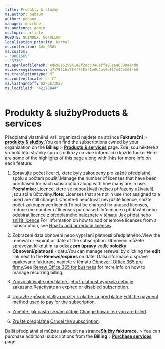 ```yaml
---
title: Produkty & služby
ms.author: pebaum
author: pebaum
manager: mnirkhe
ms.audience: Admin
ms.topic: article
ROBOTS: NOINDEX, NOFOLLOW
localization_priority: Normal
ms.collection: Adm_O365
ms.custom:
- "9001669"
- "3736"
ms.openlocfilehash: ed6981629941e2f2ecc348effe98eaa6388a14d8
ms.sourcegitcommit: a7a7581ba754f7f5a46e5b2ec0e667e82c8964b5
ms.translationtype: MT
ms.contentlocale: cs-CZ
ms.lasthandoff: 02/26/2020
ms.locfileid: "42278848"
---
```

# <a name="products--services"></a><span data-ttu-id="649cd-102">Produkty & služby</span><span class="sxs-lookup"><span data-stu-id="649cd-102">Products & services</span></span>

<span data-ttu-id="649cd-103">Předplatná vlastněná vaší organizací najdete na stránce **Fakturační** > [**produkty & služby.**](https://go.microsoft.com/fwlink/p/?linkid=842054)</span><span class="sxs-lookup"><span data-stu-id="649cd-103">You can find the subscriptions owned by your organization on the **Billing** > [**Products & services**](https://go.microsoft.com/fwlink/p/?linkid=842054) page.</span></span> <span data-ttu-id="649cd-104">Zde jsou některé z vrcholů této stránky spolu s odkazy na více informací o každé funkci:</span><span class="sxs-lookup"><span data-stu-id="649cd-104">Here are some of the highlights of this page along with links for more info on each feature:</span></span>

1. <span data-ttu-id="649cd-105">Spravujte počet licencí, které byly zakoupeny pro každé předplatné, spolu s počtem použití.</span><span class="sxs-lookup"><span data-stu-id="649cd-105">Manage the number of licenses that have been purchased for each subscription along with how many are in use.</span></span>  <span data-ttu-id="649cd-106">**Poznámka:** Licence, které se nepoužívají (nejsou přiřazeny uživateli), jsou stále účtovány.</span><span class="sxs-lookup"><span data-stu-id="649cd-106">**Note**: Licenses that are not in use (not assigned to a user) are still charged.</span></span>  <span data-ttu-id="649cd-107">Chcete-li neúčtovat nevyužité licence, snižte počet zakoupených licencí.</span><span class="sxs-lookup"><span data-stu-id="649cd-107">To not be charged for unused licenses, reduce the number of licenses purchased.</span></span> <span data-ttu-id="649cd-108">Informace o přidávání nebo odebírat licence z předplatného naleznete v [tématu Jak přidat nebo snížit licence](https://docs.microsoft.com/alchemyinsights/how-to-add-or-reduce-licenses).</span><span class="sxs-lookup"><span data-stu-id="649cd-108">For information on how to add or remove licenses from a subscription, see [How to add or reduce licenses](https://docs.microsoft.com/alchemyinsights/how-to-add-or-reduce-licenses).</span></span>

2. <span data-ttu-id="649cd-109">Zobrazení data obnovení nebo vypršení platnosti předplatného.</span><span class="sxs-lookup"><span data-stu-id="649cd-109">View the renewal or expiration date of the subscription.</span></span>  <span data-ttu-id="649cd-110">Obnovení můžete spravovat kliknutím na odkaz **pro úpravy** vedle **položky Obnovení/platnosti** k datu.</span><span class="sxs-lookup"><span data-stu-id="649cd-110">You can manage renewal by clicking the **edit** link next to the **Renews/expires** on date.</span></span>  <span data-ttu-id="649cd-111">Další informace o správě opakované fakturace najdete v tématu [Obnovení Office 365 pro firmy.](https://go.microsoft.com/fwlink/?linkid=2119216)</span><span class="sxs-lookup"><span data-stu-id="649cd-111">See [Renew Office 365 for business](https://go.microsoft.com/fwlink/?linkid=2119216) for more info on how to manage recurring billing.</span></span>

3. <span data-ttu-id="649cd-112">[Znovu aktivujte předplatné, jehož platnost vypršela nebo je zakázáno](https://go.microsoft.com/fwlink/?linkid=2117519).</span><span class="sxs-lookup"><span data-stu-id="649cd-112">[Reactivate an expired or disabled subscription](https://go.microsoft.com/fwlink/?linkid=2117519).</span></span>

4. <span data-ttu-id="649cd-113">[Upravte způsob platby použitý k platbě za předplatné](https://go.microsoft.com/fwlink/?linkid=2117167).</span><span class="sxs-lookup"><span data-stu-id="649cd-113">[Edit the payment method used to pay for the subscription](https://go.microsoft.com/fwlink/?linkid=2117167).</span></span>

5. <span data-ttu-id="649cd-114">[Změňte, jak často se vám účtuje](https://go.microsoft.com/fwlink/?linkid=2119112).</span><span class="sxs-lookup"><span data-stu-id="649cd-114">[Change how often you are billed](https://go.microsoft.com/fwlink/?linkid=2119112).</span></span>

6. <span data-ttu-id="649cd-115">[Zrušte předplatné](https://go.microsoft.com/fwlink/?linkid=2119113).</span><span class="sxs-lookup"><span data-stu-id="649cd-115">[Cancel the subscription](https://go.microsoft.com/fwlink/?linkid=2119113).</span></span>

<span data-ttu-id="649cd-116">Další předplatná si můžete zakoupit na stránce[**Služby**](https://go.microsoft.com/fwlink/p/?linkid=868433) **fakturace.** > </span><span class="sxs-lookup"><span data-stu-id="649cd-116">You can purchase additional subscriptions from the **Billing** > [**Purchase services**](https://go.microsoft.com/fwlink/p/?linkid=868433) page.</span></span>
